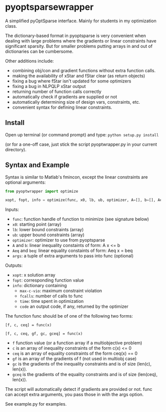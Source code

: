 # pyoptsparsewrapper

A simplified pyOptSparse interface.  Mainly for students in my optimization class.

The dictionary-based format in pyoptsparse is very convenient when dealing with large problems where the gradients or linear constraints have significant sparsity.  But for smaller problems putting arrays in and out of dictionaries can be cumbersome.

Other additions include:

- combining obj/con and gradient functions without extra function calls.
- making the availability of xStar and fStar clear (as return objects)
- fixing a bug where fStar isn't updated for some optimizers
- fixing a bug in NLPQLP xStar output
- returning number of function calls correctly
- automatically check if gradients are supplied or not
- automatically determining size of design vars, constraints, etc.
- convenient syntax for defining linear constraints.

## Install

Open up terminal (or command prompt) and type:
`python setup.py install` 

(or for a one-off case, just stick the script pyoptwrapper.py in your current directory).

## Syntax and Example

Syntax is similar to Matlab's fmincon, except the linear constraints are optional arguments:

```python
from pyoptwrapper import optimize

xopt, fopt, info = optimize(func, x0, lb, ub, optimizer, A=[], b=[], Aeq=[], beq=[], args=[])
```

Inputs:

- `func`: function handle of function to minimize (see signature below)
- `x0`: starting point (array)
- `lb`: lower bound constraints (array)
- `ub`: upper bound constraints (array)
- `optimizer`: optimizer to use from pyoptsparse
- `A` and `b`: linear inequality constaints of form: A x <= b
- `Aeq` and `beq`: linear equality constaints of form: Aeq x = beq
- `args`: a tuple of extra arguments to pass into func (optional)


Outputs:

- `xopt`: x solution array
- `fopt`: corresponding function value
- `info`: dictionary containing
    - `max-c-vio`: maximum constraint violation
    - `fcalls`: number of calls to func
    - `time`: time spent in optimization
    - `code` an output code, if any, returned by the optimizer

The function func should be of one of the following two forms:
```
[f, c, ceq] = func(x)

[f, c, ceq, gf, gc, gceq] = func(x)
```

- `f` function value (or a function array if a multiobjective problem)
- `c` is an array of inequality constraints of the form c(x) <= 0
- `ceq` is an array of equality constraints of the form ceq(x) == 0
- `gf` is an array of the gradients of f (not used in multiobj case)
- `gc` is the gradients of the inequality constraints and is of size (len(c), len(x)).  
- `gceq` is the gradients of the equality constraints and is of size (len(ceq), len(x)).  

The script will automatically detect if gradients are provided or not.  func can accept extra arguments, you pass those in with the args option.

See example.py for examples.
